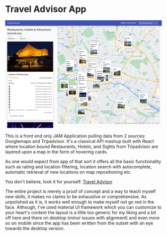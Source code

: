 # Travel Advisor App

![](traveladvisor.jpg)

This is a front end only JAM Application pulling data from 2 sources: Googlemaps and Tripadvisor. It's a classical API mashup built with React where location bound Restaurants, Hotels, and Sights from Tripadvisor are layered upon a map in the form of hovering cards.

As one would expect from app of that sort it offers all the basic functionality such as rating and location filtering, location search with autocomplete, automatic retrieval of new locations on map repositioning etc.

You don't believe, look it for yourself: [Travel Advisor](https://travlguide.netlify.app) 

The entire project is merely a proof of concept and a way to teach myself new skills, it makes no claims to be exhaustive or comprehensive. As unpolished as it is, it works well enough to make myself not go red in the face. Although, I've used material UI framework which you can customize to your heart's content the layout is a little too generic for my liking and a bit off here and there on desktop (minor issues with alignment) and even more so on mobile since the app has been written from the outset with an eye towards the desktop version.
